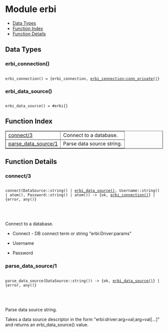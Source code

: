 

# Module erbi #
* [Data Types](#types)
* [Function Index](#index)
* [Function Details](#functions)



<a name="types"></a>

## Data Types ##




### <a name="type-erbi_connection">erbi_connection()</a> ###



<pre><code>
erbi_connection() = {erbi_connection, <a href="erbi_connection.md#type-conn_private">erbi_connection:conn_private()</a>}
</code></pre>





### <a name="type-erbi_data_source">erbi_data_source()</a> ###



<pre><code>
erbi_data_source() = #erbi{}
</code></pre>


<a name="index"></a>

## Function Index ##


<table width="100%" border="1" cellspacing="0" cellpadding="2" summary="function index"><tr><td valign="top"><a href="#connect-3">connect/3</a></td><td>Connect to a database.</td></tr><tr><td valign="top"><a href="#parse_data_source-1">parse_data_source/1</a></td><td>Parse data source string.</td></tr></table>


<a name="functions"></a>

## Function Details ##

<a name="connect-3"></a>

### connect/3 ###


<pre><code>
connect(DataSource::string() | <a href="#type-erbi_data_source">erbi_data_source()</a>, Username::string() | atom(), Password::string() | atom()) -&gt; {ok, <a href="#type-erbi_connection">erbi_connection()</a>} | {error, any()}
</code></pre>

<br></br>



Connect to a database.


* Connect  - DB connect term or string "erbi:Driver:params"

* Username

* Password


<a name="parse_data_source-1"></a>

### parse_data_source/1 ###


<pre><code>
parse_data_source(DataSource::string()) -&gt; {ok, <a href="#type-erbi_data_source">erbi_data_source()</a>} | {error, any()}
</code></pre>

<br></br>



Parse data source string.


Takes a data source descriptor in the form "erbi:driver:arg=val;arg=val[...]"
and returns an erbi_data_source() value.
